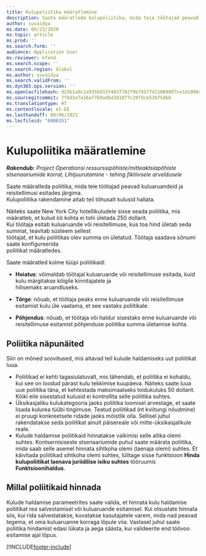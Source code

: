```yaml
---
title: Kulupoliitika määratlemine
description: Saate määratleda kulupoliitika, mida teie töötajad peavad kuluaruandeid ja reisitellimusi esitades järgima.
author: suvaidya
ms.date: 09/23/2020
ms.topic: article
ms.prod: ''
ms.search.form: ''
audience: Application User
ms.reviewer: kfend
ms.search.scope: ''
ms.search.region: Global
ms.author: suvaidya
ms.search.validFrom: ''
ms.dyn365.ops.version: ''
ms.openlocfilehash: d29b1a9c1a935b933f403f78279b74577d11089007ce1d1090c361075822263a
ms.sourcegitcommit: 7f8d1e7a16af769adb43d1877c28fdce53975db8
ms.translationtype: HT
ms.contentlocale: et-EE
ms.lasthandoff: 08/06/2021
ms.locfileid: "6986351"
---
```

# <a name="define-expense-policies"></a>Kulupoliitika määratlemine

_**Rakendub:** Project Operationsi ressurssipõhiste/mitteaktsiapõhiste stsenaariumide korral,  Lihtjuurutamine - tehing fiktiivsele arveldusele_

Saate määratleda poliitika, mida teie töötajad peavad kuluaruandeid ja reisitellimusi esitades järgima.         
Kulupoliitika rakendamine aitab teil tõhusalt kulusid hallata.         

Näiteks saate New York City hotellikuludele sisse seada poliitika, mis määratleb, et kulud öö kohta ei tohi ületada 250 dollarit.       
Kui töötaja esitab kuluaruande või reisitellimuse, kus toa hind ületab seda summat, teavitab süsteem sellest         
töötajat, et kulu poliitikas olev summa on ületatud. Töötaja saadava sõnumi saate konfigureerida        
poliitikat määratledes.      
        
Saate määratled kolme tüüpi poliitikaid:         
        
- **Hoiatus**: võimaldab töötajal kuluaruande või reisitellimuse esitada, kuid kulu märgitakse kõigile kinnitajatele ja         
  hilisemaks aruandluseks.        

- **Tõrge**: nõuab, et töötaja peaks enne kuluaruande või reisitellimuse esitamist kulu üle vaatama, et see vastaks poliitikale.        
 
 - **Põhjendus**: nõuab, et töötaja või haldur sisestaks enne kuluaruande või reisitellimuse esitamist põhjenduse poliitika summa ületamise kohta.        

## <a name="policy-tips"></a>Poliitika näpunäited
Siin on mõned soovitused, mis aitavad teil kulude haldamiseks uut poliitikat luua. 

- Poliitikad ei kehti tagasiulatuvalt, mis tähendab, et poliitika ei kohaldu, kui see on loodud pärast kulu tekkimise kuupäeva. Näiteks saate luua uue poliitika täna, et kehtestada maksimaalseks toidukuluks 50 dollarit. Kõiki eile sisestatud kulusid ei kontrollita selle poliitika suhtes.
- Üksikasjaliku kulukategooria jaoks poliitika loomisel arvestage, et saate lisada kulurea tüübi tingimuse. Teatud poliitikad (nt kviitungi nõudmine) ei pruugi konkreetsete ridade jaoks mõistlik olla. Sellisel juhul rakendatakse seda poliitikat ainult päisereale või mitte-üksikasjalikule reale. 
- Kulude haldamise poliitikaid hinnatakse vaikimisi selle allika olemi suhtes. Kontsernisiseste stsenaariumide puhul saate määrata poliitika, mida saab selle asemel hinnata sihtkoha olemi (laenaja olemi) suhtes. Et käivitada poliitikad sihtkoha olemi suhtes, lülitage sisse funktsioon **Hinda kulupoliitikat laenava juriidilise isiku suhtes** tööruumis **Funktsioonihaldus**.

## <a name="when-to-evaluate-policies"></a>Millal poliitikaid hinnada

Kulude haldamise parameetrites saate valida, et hinnata kulu haldamise poliitikat rea salvestamisel või kuluaruande esitamisel. Kui otsustate hinnata siis, kui rida salvestatakse, kuvatakse kasutajatele varem, mida nad peavad tegema, et oma kuluaruanne korraga lõpule viia. Vastasel juhul saate poliitika hindamist edasi lükata ja aega säästa, kui valideerite end töövoo esitamise ajal lõpus.


[!INCLUDE[footer-include](../includes/footer-banner.md)]